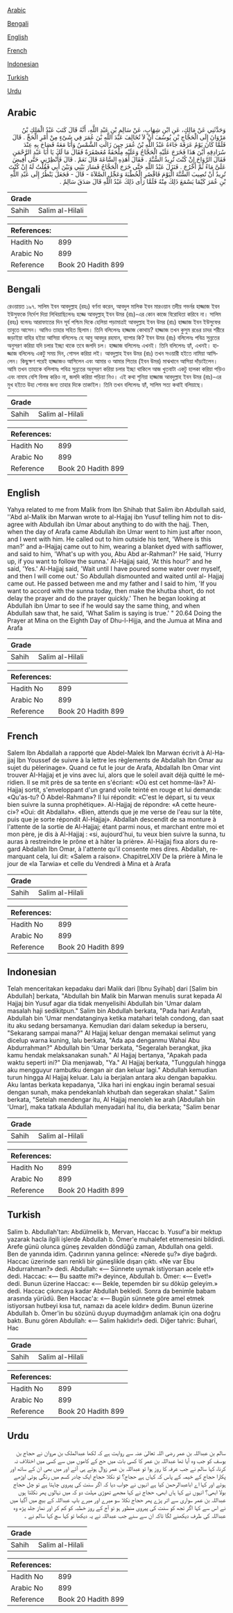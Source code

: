 [Arabic](#arabic)

[Bengali](#bengali)

[English](#english)

[French](#french)

[Indonesian](#indonesian)

[Turkish](#turkish)

[Urdu](#urdu)

## Arabic


<div dir="rtl" lang="ar" style={{fontSize:'larger',backgroundColor:'#f8f9fa',padding:20}}>
وَحَدَّثَنِي عَنْ مَالِكٍ، عَنِ ابْنِ شِهَابٍ، عَنْ سَالِمِ بْنِ عَبْدِ اللَّهِ، أَنَّهُ قَالَ كَتَبَ عَبْدُ الْمَلِكِ بْنُ مَرْوَانَ إِلَى الْحَجَّاجِ بْنِ يُوسُفَ أَنْ لاَ تُخَالِفَ عَبْدَ اللَّهِ بْنَ عُمَرَ فِي شَىْءٍ مِنْ أَمْرِ الْحَجِّ ‏.‏ قَالَ فَلَمَّا كَانَ يَوْمُ عَرَفَةَ جَاءَهُ عَبْدُ اللَّهِ بْنُ عُمَرَ حِينَ زَالَتِ الشَّمْسُ وَأَنَا مَعَهُ فَصَاحَ بِهِ عِنْدَ سُرَادِقِهِ أَيْنَ هَذَا فَخَرَجَ عَلَيْهِ الْحَجَّاجُ وَعَلَيْهِ مِلْحَفَةٌ مُعَصْفَرَةٌ فَقَالَ مَا لَكَ يَا أَبَا عَبْدِ الرَّحْمَنِ فَقَالَ الرَّوَاحَ إِنْ كُنْتَ تُرِيدُ السُّنَّةَ ‏.‏ فَقَالَ أَهَذِهِ السَّاعَةَ قَالَ نَعَمْ ‏.‏ قَالَ فَأَنْظِرْنِي حَتَّى أُفِيضَ عَلَىَّ مَاءً ثُمَّ أَخْرُجَ ‏.‏ فَنَزَلَ عَبْدُ اللَّهِ حَتَّى خَرَجَ الْحَجَّاجُ فَسَارَ بَيْنِي وَبَيْنَ أَبِي فَقُلْتُ لَهُ إِنْ كُنْتَ تُرِيدُ أَنْ تُصِيبَ السُّنَّةَ الْيَوْمَ فَاقْصُرِ الْخُطْبَةَ وَعَجِّلِ الصَّلاَةَ - قَالَ - فَجَعَلَ يَنْظُرُ إِلَى عَبْدِ اللَّهِ بْنِ عُمَرَ كَيْمَا يَسْمَعَ ذَلِكَ مِنْهُ فَلَمَّا رَأَى ذَلِكَ عَبْدُ اللَّهِ قَالَ صَدَقَ سَالِمٌ ‏.‏
</div>
<div style={{backgroundColor:'#f8f9fa',padding:20, marginBottom: 10}}><table> <thead> <tr> <th>Grade</th> <th></th> </tr> </thead> <tbody> <tr><td>Sahih</td><td>Salim al-Hilali</td></tr></tbody></table><table> <thead> <tr> <th>References:</th> <th></th> </tr> </thead> <tbody><tr><td>Hadith No</td><td>899</td></tr><tr><td>Arabic No</td><td>899</td></tr><tr><td>Reference</td><td>Book 20 Hadith 899</td></tr></tbody></table></div>

## Bengali


<div dir="ltr" lang="bn" style={{fontSize:'larger',backgroundColor:'#f8f9fa',padding:20}}>
রেওয়ায়ত ১৯৭. সালিম ইবন আবদুল্লাহ (রহঃ) বর্ণনা করেন, আবদুল মালিক ইবন মারওয়ান তদীয় গভর্নর হাজ্জাজ ইবন ইউসুফকে নির্দেশ দিয়া লিখিয়াছিলেনঃ হজ্জে আবদুল্লাহ্ ইবন উমর (রাঃ)-এর কোন কাজে বিরোধিতা করিবে না। সালিম (রহঃ) বলেনঃ আরাফাতের দিন সূর্য পশ্চিম দিকে হেলিয়া পড়ামাত্রই আবদুল্লাহ ইবন উমর (রাঃ) হাজ্জাজ ইবন ইউসুফের তাবুতে আসেন। আমিও তাহার সহিত ছিলাম। তিনি বলিলেনঃ হাজ্জাজ কোথায়? হাজ্জাজ তখন কুসুম রঙের চাদর শরীরে জড়াইয়া বাহির হইয়া আসিয়া বলিলেনঃ হে আবু আবদুর রহমান, ব্যাপার কি? ইবন উমর (রাঃ) বলিলেনঃ পবিত্র সুন্নতের অনুসরণ করিয়া যদি চলার ইচ্ছা থাকে তবে জলদি চল। হাজ্জাজ বলিলেনঃ এখনই। তিনি বলিলেনঃ হ্যাঁ, এখনই। হাজ্জাজ বলিলেনঃ একটু সময় দিন, গোসল করিয়া লই। আবদুল্লাহ ইবন উমর (রাঃ) তখন সওয়ারী হইতে নামিয়া আসিলেন। কিছুক্ষণ পরেই হাজ্জাজও আসিলেন এবং আমার ও আমার পিতার (ইবন উমর) মাঝখানে আসিয়া দাঁড়াইলেন। আমি তখন তাহাকে বলিলামঃ পবিত্র সুন্নতের অনুসরণ করিয়া চলার ইচ্ছা থাকিলে আজ খুতবাটা একটু হালকা করিয়া পড়িও এবং নামায বেশি বিলম্ব করিও না, জলদি করিয়া পড়িয়া নিও। এই কথা শুনিয়া হাজ্জাজ আবদুল্লাহ ইবন উমর (রাঃ)-এর মুখ হইতে উহা শোনার জন্য তাহার দিকে তাকাইল। তিনি তখন বলিলেনঃ হ্যাঁ, সালিম সত্য কথাই বলিয়াছে।
</div>
<div style={{backgroundColor:'#f8f9fa',padding:20, marginBottom: 10}}><table> <thead> <tr> <th>Grade</th> <th></th> </tr> </thead> <tbody> <tr><td>Sahih</td><td>Salim al-Hilali</td></tr></tbody></table><table> <thead> <tr> <th>References:</th> <th></th> </tr> </thead> <tbody><tr><td>Hadith No</td><td>899</td></tr><tr><td>Arabic No</td><td>899</td></tr><tr><td>Reference</td><td>Book 20 Hadith 899</td></tr></tbody></table></div>

## English


<div dir="ltr" lang="en" style={{fontSize:'larger',backgroundColor:'#f8f9fa',padding:20}}>
Yahya related to me from Malik from Ibn Shihab that Salim ibn Abdullah said, ''Abd al-Malik ibn Marwan wrote to al-Hajjaj ibn Yusuf telling him not to disagree with Abdullah ibn Umar about anything to do with the hajj. Then, when the day of Arafa came Abdullah ibn Umar went to him just after noon, and I went with him. He called out to him outside his tent, 'Where is this man?' and a-lHajjaj came out to him, wearing a blanket dyed with safflower, and said to him, 'What's up with you, Abu Abd ar-Rahman?' He said, 'Hurry up, if you want to follow the sunna.' Al-Hajjaj said, 'At this hour?' and he said, 'Yes.' Al-Hajjaj said, 'Wait until I have poured some water over myself, and then I will come out.' So Abdullah dismounted and waited until al- Hajjaj came out. He passed between me and my father and I said to him, 'If you want to accord with the sunna today, then make the khutba short, do not delay the prayer and do the prayer quickly.' Then he began looking at Abdullah ibn Umar to see if he would say the same thing, and when Abdullah saw that, he said, 'What Salim is saying is true.' " 20.64 Doing the Prayer at Mina on the Eighth Day of Dhu-l-Hijja, and the Jumua at Mina and Arafa
</div>
<div style={{backgroundColor:'#f8f9fa',padding:20, marginBottom: 10}}><table> <thead> <tr> <th>Grade</th> <th></th> </tr> </thead> <tbody> <tr><td>Sahih</td><td>Salim al-Hilali</td></tr></tbody></table><table> <thead> <tr> <th>References:</th> <th></th> </tr> </thead> <tbody><tr><td>Hadith No</td><td>899</td></tr><tr><td>Arabic No</td><td>899</td></tr><tr><td>Reference</td><td>Book 20 Hadith 899</td></tr></tbody></table></div>

## French


<div dir="ltr" lang="fr" style={{fontSize:'larger',backgroundColor:'#f8f9fa',padding:20}}>
Salem Ibn Abdallah a rapporté que Abdel-Malek Ibn Marwan écrivit à Al-Hajjaj Ibn Youssef de suivre à la lettre les règlements de Abdallah Ibn Omar au sujet du pèlerinage». Quand ce fut le jour de Arafa, Abdallah Ibn Omar vint trouver AI-Hajjaj et je vins avec lui, alors que le soleil avait déjà quitté le méridien. Il se mit près de sa tente en s'écriant: «Où est cet homme-là»? Al-Hajjaj sortit, s'enveloppant d'un grand voile teinté en rouge et lui demanda: «Qu'as-tu? Ô Abdel-Rahman»? Il lui répondit: «C'est le départ, si tu veux bien suivre la sunna prophétique». Al-Hajjaj de répondre: «A cette heure-ci»? «Oui: dit Abdallah». «Bien, attends que je me verse de l'eau sur la tête, puis que je sorte répondit Al-Hajjaj». Abdallah descendit de sa monture à l'attente de la sortie de Al-Hajjaj; étant parmi nous, et marchant entre moi et mon père, je dis à Al-Hajjaj : «si, aujourd'hui, tu veux bien suivre la sunna, tu auras à restreindre le prône et à hâter la prière». Al-Hajjaj fixa alors du regard Abdallah Ibn Omar, à l'attente qu'il consente mes dires. Abdallah, remarquant cela, lui dit: «Salem a raison». ChapitreLXIV De la prière à Mina le jour de «la Tarwia» et celle du Vendredi à Mina et à Arafa
</div>
<div style={{backgroundColor:'#f8f9fa',padding:20, marginBottom: 10}}><table> <thead> <tr> <th>Grade</th> <th></th> </tr> </thead> <tbody> <tr><td>Sahih</td><td>Salim al-Hilali</td></tr></tbody></table><table> <thead> <tr> <th>References:</th> <th></th> </tr> </thead> <tbody><tr><td>Hadith No</td><td>899</td></tr><tr><td>Arabic No</td><td>899</td></tr><tr><td>Reference</td><td>Book 20 Hadith 899</td></tr></tbody></table></div>

## Indonesian


<div dir="ltr" lang="id" style={{fontSize:'larger',backgroundColor:'#f8f9fa',padding:20}}>
Telah menceritakan kepadaku dari Malik dari [Ibnu Syihab] dari [Salim bin Abdullah] berkata, "Abdullah bin Malik bin Marwan menulis surat kepada Al Hajjaj bin Yusuf agar dia tidak menyelisihi Abdullah bin 'Umar dalam masalah haji sedikitpun." Salim bin Abdullah berkata, "Pada hari Arafah, Abdullah bin 'Umar mendatanginya ketika matahari telah condong, dan saat itu aku sedang bersamanya. Kemudian dari dalam sekedup ia berseru, "Sekarang sampai mana?" Al Hajjaj keluar dengan memakai selimut yang dicelup warna kuning, lalu berkata, "Ada apa denganmu Wahai Abu Abdurrahman?" Abdullah bin 'Umar berkata, "Segeralah berangkat, jika kamu hendak melaksanakan sunah." Al Hajjaj bertanya, "Apakah pada waktu seperti ini?" Dia menjawab, "Ya." Al Hajjaj berkata, "Tunggulah hingga aku mengguyur rambutku dengan air dan keluar lagi." Abdullah kemudian turun hingga Al Hajjaj keluar. Lalu ia berjalan antara aku dengan bapakku. Aku lantas berkata kepadanya, "Jika hari ini engkau ingin beramal sesuai dengan sunah, maka pendekanlah khutbah dan segerakan shalat." Salim berkata, "Setelah mendengar itu, Al Hajjaj menoleh ke arah [Abdullah bin 'Umar], maka tatkala Abdullah menyadari hal itu, dia berkata; "Salim benar
</div>
<div style={{backgroundColor:'#f8f9fa',padding:20, marginBottom: 10}}><table> <thead> <tr> <th>Grade</th> <th></th> </tr> </thead> <tbody> <tr><td>Sahih</td><td>Salim al-Hilali</td></tr></tbody></table><table> <thead> <tr> <th>References:</th> <th></th> </tr> </thead> <tbody><tr><td>Hadith No</td><td>899</td></tr><tr><td>Arabic No</td><td>899</td></tr><tr><td>Reference</td><td>Book 20 Hadith 899</td></tr></tbody></table></div>

## Turkish


<div dir="ltr" lang="tr" style={{fontSize:'larger',backgroundColor:'#f8f9fa',padding:20}}>
Salim b. Abdullah'tan: Abdülmelik b, Mervan, Haccac b. Yusuf'a bir mektup yazarak hacla ilgili işlerde Abdullah b. Ömer'e muhalefet etmemesini bildirdi. Arefe günü olunca güneş zevalden döndüğü zaman, Abdullah ona geldi. Ben de yanında idim. Çadırının yanına gelince: «Nerede şu?» diye bağırdı. Haccac üzerinde sarı renkli bir güneşlikle dışarı çıktı. «Ne var Ebu Abdurrahman?» dedi. Abdullah: «— Sünnete uymak istiyorsan acele et!» dedi. Haccac: «— Bu saatte mi?» deyince, Abdullah b. Ömer: «— Evet!» dedi. Bunun üzerine Haccac: «— Bekle, tepemden bir su döküp geleyim.» dedi. Haccac çıkıncaya kadar Abdullah bekledi. Sonra da benimle babam arasında yürüdü. Ben Haccac'a: «— Bugün sünnete göre amel etmek istiyorsan hutbeyi kısa tut, namazı da acele kıldır» dedim. Bunun üzerine Abdullah b. Ömer'in bu sözünü duyup duymadığım anlamak için ona doğru baktı. Bunu gören Abdullah: «— Salim haklıdır!» dedi. Diğer tahric: Buharî, Hac
</div>
<div style={{backgroundColor:'#f8f9fa',padding:20, marginBottom: 10}}><table> <thead> <tr> <th>Grade</th> <th></th> </tr> </thead> <tbody> <tr><td>Sahih</td><td>Salim al-Hilali</td></tr></tbody></table><table> <thead> <tr> <th>References:</th> <th></th> </tr> </thead> <tbody><tr><td>Hadith No</td><td>899</td></tr><tr><td>Arabic No</td><td>899</td></tr><tr><td>Reference</td><td>Book 20 Hadith 899</td></tr></tbody></table></div>

## Urdu


<div dir="rtl" lang="ur" style={{fontSize:'larger',backgroundColor:'#f8f9fa',padding:20}}>
سالم بن عبداللہ بن عمر رضی اللہ تعالیٰ عنہ سے روایت ہے کہ لکھا عبدالملک بن مروان نے حجاج بن یوسف کو جب وہ آیا تھا عبداللہ بن عمر کا کسی بات میں حج کے کاموں میں سے کسی میں اختلاف نہ کرنا، کہا سالم نے جب عرفہ کا روز ہوا تو عبداللہ بن عمر زوال ہوتے ہی آئے اور میں بھی ان کے ساتھ اور پکارا حجاج کے خیمہ کے پاس کہ کہاں ہے حجاج؟ تو نکلا حجاج ایک چادر کسم میں رنگی ہوئی اوڑھے ہوئے اور کہا اے اباعبدالرحمن کیا ہے انہوں نے جواب دیا کہ اگر سنت کی پیروی چاہتا ہے تو چل حجاج بولا ابھی؟ انہوں نے کہا ہاں ابھی، حجاج نے کہا مجھے تھوڑی مہلت دو کہ میں نہالوں پھر نکلتا ہوں عبداللہ بن عمر سواری سے اتر پڑے پھر حجاج نکلا سو میرے اور میرے باپ عبداللہ کے بیچ میں آگیا میں نے اس سے کہا اگر تجھ کو سنت کی پیروی منظور ہو تو آج کے روز خطبہ کو کم کر اور نماز جلد پڑھ وہ عبداللہ کی طرف دیکھنے لگا تاکہ ان سے سنے جب عبداللہ نے یہ دیکھا تو کہا سچ کہا سالم نے ۔
</div>
<div style={{backgroundColor:'#f8f9fa',padding:20, marginBottom: 10}}><table> <thead> <tr> <th>Grade</th> <th></th> </tr> </thead> <tbody> <tr><td>Sahih</td><td>Salim al-Hilali</td></tr></tbody></table><table> <thead> <tr> <th>References:</th> <th></th> </tr> </thead> <tbody><tr><td>Hadith No</td><td>899</td></tr><tr><td>Arabic No</td><td>899</td></tr><tr><td>Reference</td><td>Book 20 Hadith 899</td></tr></tbody></table></div>